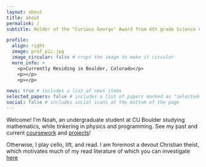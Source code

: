 ```yaml
---
layout: about
title: about
permalink: /
subtitle: Holder of the "Curious George" Award from 4th grade Science Camp

profile:
  align: right
  image: prof_pic.jpg
  image_circular: false # crops the image to make it circular
  more_info: >
    <p>Currently Residing in Boulder, Colorado</p>
    <p></p>
    <p></p>

news: true # includes a list of news items
selected_papers: false # includes a list of papers marked as "selected={true}"
social: false # includes social icons at the bottom of the page
---
```


Welcome! I'm Noah, an undergraduate student at CU Boulder studying mathematics, while tinkering in physics and programming.  See my past and current [coursework](/noahjsong/coursework/) and [projects](/noahjsong/projects/)!

Otherwise, I play cello, lift, and read. I am foremost a devout Christian theist, which motivates much of my read literature of which you can investigate [here](/noahjsong/reading/)



<!--- Write your biography here. Tell the world about yourself. Link to your favorite [subreddit](http://reddit.com). You can put a picture in, too. The code is already in, just name your picture `prof_pic.jpg` and put it in the `img/` folder.

 Put your address / P.O. box / other info right below your picture. You can also disable any of these elements by editing `profile` property of the YAML header of your `_pages/about.md`. Edit `_bibliography/papers.bib` and Jekyll will render your [publications page](/al-folio/publications/) automatically.

Link to your social media connections, too. This theme is set up to use [Font Awesome icons](https://fontawesome.com/) and [Academicons](https://jpswalsh.github.io/academicons/), like the ones below. Add your Facebook, Twitter, LinkedIn, Google Scholar, or just disable all of them. -->
